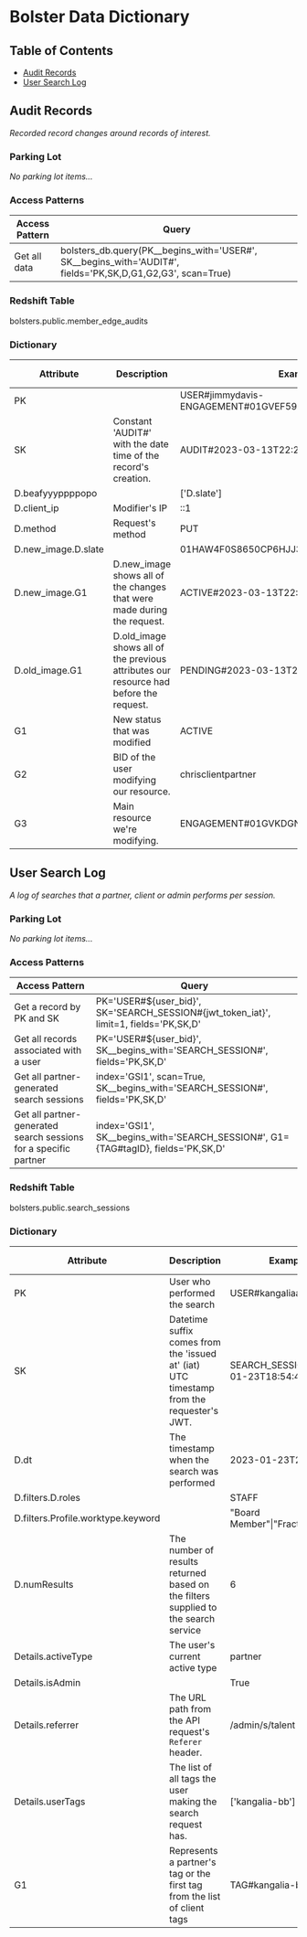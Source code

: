 # Bolster Data Dictionary
## Table of Contents
- [Audit Records](#audit-records)
- [User Search Log](#user-search-log)

## Audit Records
_Recorded record changes around records of interest._

### Parking Lot
_No parking lot items..._

### Access Patterns
| Access Pattern   | Query                                                                                                      |
|------------------|------------------------------------------------------------------------------------------------------------|
| Get all data     | bolsters_db.query(PK__begins_with='USER#', SK__begins_with='AUDIT#', fields='PK,SK,D,G1,G2,G3', scan=True) |

### Redshift Table
bolsters.public.member_edge_audits

### Dictionary
| Attribute           | Description                                                                           | Example                                               | Sensitive/PII/Internal   | Notes/Limitations/Nuances                                 | Dynamo Type   | Aliases   | Tags   | Feature/Epic Origin   | Deprecated   |
|---------------------|---------------------------------------------------------------------------------------|-------------------------------------------------------|--------------------------|-----------------------------------------------------------|---------------|-----------|--------|-----------------------|--------------|
| PK                  |                                                                                       | USER#jimmydavis-ENGAGEMENT#01GVEF59ARVDFSG15NB5J479E2 | False                    | Resource PK & SK. If either key is constant it's omitted. | String        |           |        |                       | False        |
| SK                  | Constant 'AUDIT#' with the date time of the record's creation.                        | AUDIT#2023-03-13T22:22:56Z                            | False                    |                                                           | String        |           |        |                       | False        |
| D.beafyyyppppopo    |                                                                                       | ['D.slate']                                           | False                    |                                                           | List          |           |        |                       | False        |
| D.client_ip         | Modifier's IP                                                                         | ::1                                                   | False                    | ::1 is localhost                                          | String        |           |        |                       | False        |
| D.method            | Request's method                                                                      | PUT                                                   | False                    |                                                           | String        |           |        |                       | False        |
| D.new_image.D.slate |                                                                                       | 01HAW4F0S8650CP6HJJ3Q397B3                            | False                    |                                                           | String        |           |        |                       | False        |
| D.new_image.G1      | D.new_image shows all of the changes that were made during the request.               | ACTIVE#2023-03-13T22:22:56Z                           | False                    |                                                           | String        |           |        |                       | False        |
| D.old_image.G1      | D.old_image shows all of the previous attributes our resource had before the request. | PENDING#2023-03-13T22:21:34Z                          | False                    |                                                           | String        |           |        |                       | False        |
| G1                  | New status that was modified                                                          | ACTIVE                                                | False                    |                                                           | String        |           |        |                       | False        |
| G2                  | BID of the user modifying our resource.                                               | chrisclientpartner                                    | False                    |                                                           | String        |           |        |                       | False        |
| G3                  | Main resource we're modifying.                                                        | ENGAGEMENT#01GVKDGNJR029FK0F1MTRWW5ZG                 | False                    |                                                           | String        |           |        |                       | False        |
        
## User Search Log
_A log of searches that a partner, client or admin performs per session._

### Parking Lot
_No parking lot items..._

### Access Patterns
| Access Pattern                                                   | Query                                                                                 |
|------------------------------------------------------------------|---------------------------------------------------------------------------------------|
| Get a record by PK and SK                                        | PK='USER#${user_bid}', SK='SEARCH_SESSION#{jwt_token_iat}', limit=1, fields='PK,SK,D' |
| Get all records associated with a user                           | PK='USER#${user_bid}', SK__begins_with='SEARCH_SESSION#', fields='PK,SK,D'            |
| Get all partner-generated search sessions                        | index='GSI1', scan=True, SK__begins_with='SEARCH_SESSION#', fields='PK,SK,D'          |
| Get all partner-generated search sessions for a specific partner | index='GSI1', SK__begins_with='SEARCH_SESSION#', G1={TAG#tagID}, fields='PK,SK,D'     |

### Redshift Table
bolsters.public.search_sessions

### Dictionary
| Attribute                          | Description                                                                              | Example                             | Sensitive/PII/Internal   | Notes/Limitations/Nuances                                        | Dynamo Type   | Aliases   | Tags   | Feature/Epic Origin   | Deprecated   |
|------------------------------------|------------------------------------------------------------------------------------------|-------------------------------------|--------------------------|------------------------------------------------------------------|---------------|-----------|--------|-----------------------|--------------|
| PK                                 | User who performed the search                                                            | USER#kangaliaadmin                  | False                    |                                                                  | String        |           |        |                       | False        |
| SK                                 | Datetime suffix comes from the 'issued at' (iat) UTC timestamp from the requester's JWT. | SEARCH_SESSION#2023-01-23T18:54:46Z | False                    | Used to represent a user's search 'session'                      | String        |           |        |                       | False        |
| D.dt                               | The timestamp when the search was performed                                              | 2023-01-23T21:20:21Z                | False                    |                                                                  | String        |           |        |                       | False        |
| D.filters.D.roles                  |                                                                                          | STAFF                               | False                    |                                                                  | String        |           |        |                       | False        |
| D.filters.Profile.worktype.keyword |                                                                                          | "Board Member"\|"Fractional"        | False                    |                                                                  | String        |           |        |                       | False        |
| D.numResults                       | The number of results returned based on the filters supplied to the search service       | 6                                   | False                    |                                                                  | Number        |           |        |                       | False        |
| Details.activeType                 | The user's current active type                                                           | partner                             | False                    |                                                                  | String        |           |        |                       | False        |
| Details.isAdmin                    |                                                                                          | True                                | False                    |                                                                  | Boolean       |           |        |                       | False        |
| Details.referrer                   | The URL path from the API request's `Referer` header.                                    | /admin/s/talent                     | False                    | Possible values are `/admin/s/talent` or `/app/s/talent`         | String        |           |        |                       | False        |
| Details.userTags                   | The list of all tags the user making the search request has.                             | ['kangalia-bb']                     | False                    | This is blank for admins.                                        | List          |           |        |                       | False        |
| G1                                 | Represents a partner's tag or the first tag from the list of client tags                 | TAG#kangalia-bb                     | False                    | This is blank for admins and empty if the user doesn't have tags | String        |           |        |                       | False        |
        